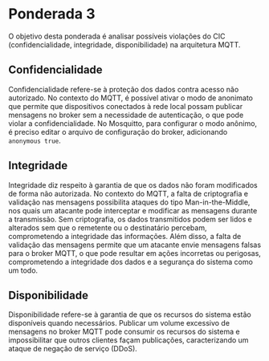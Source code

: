# Ponderada 3

O objetivo desta ponderada é analisar possíveis violações do CIC (confidencialidade, integridade, disponibilidade) na arquitetura MQTT.

## Confidencialidade

Confidencialidade refere-se à proteção dos dados contra acesso não autorizado. No contexto do MQTT, é possível ativar o modo de anonimato que permite que dispositivos conectados à rede local possam publicar mensagens no broker sem a necessidade de autenticação, o que pode violar a confidencialidade. No Mosquitto, para configurar o modo anônimo, é preciso editar o arquivo de configuração do broker, adicionando `anonymous true`.

## Integridade

Integridade diz respeito à garantia de que os dados não foram modificados de forma não autorizada. No contexto do MQTT, a falta de criptografia e validação nas mensagens possibilita ataques do tipo Man-in-the-Middle, nos quais um atacante pode interceptar e modificar as mensagens durante a transmissão. Sem criptografia, os dados transmitidos podem ser lidos e alterados sem que o remetente ou o destinatário percebam, comprometendo a integridade das informações. Além disso, a falta de validação das mensagens permite que um atacante envie mensagens falsas para o broker MQTT, o que pode resultar em ações incorretas ou perigosas, comprometendo a integridade dos dados e a segurança do sistema como um todo.

## Disponibilidade

Disponibilidade refere-se à garantia de que os recursos do sistema estão disponíveis quando necessários. Publicar um volume excessivo de mensagens no broker MQTT pode consumir os recursos do sistema e impossibilitar que outros clientes façam publicações, caracterizando um ataque de negação de serviço (DDoS).
